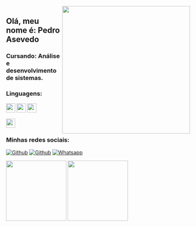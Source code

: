<img align="right" src="https://raw.githubusercontent.com/MicaelliMedeiros/micaellimedeiros/master/image/computer-illustration.png" width="350"/>

## Olá, meu nome é: Pedro Asevedo
### Cursando: Análise e desenvolvimento de sistemas. 

### Linguagens: 

<!--
![Github Html5](https://img.shields.io/badge/HTML5-E34F26?style=for-the-badge&logo=html5&logoColor=white)
![Github css3](https://img.shields.io/badge/CSS3-1572B6?style=for-the-badge&logo=css3&logoColor=white)
![Github JavaScript](https://img.shields.io/badge/JavaScript-F7DF1E?style=for-the-badge&logo=javascript&logoColor=black)
![Github java](https://img.shields.io/badge/Java-0177B3?style=for-the-badge&logo=java&logoColor=white)
-->
<code><img height="25" src="https://img.shields.io/badge/HTML5-E34C26?style=for-the-badge&logo=html5&logoColor=white"></code>
<code><img height="25" src="https://img.shields.io/badge/CSS3-563D7C?style=for-the-badge&logo=css3&logoColor=white"></code>
<code><img height="25" src="https://img.shields.io/badge/JavaScript-F1E05A?style=for-the-badge&logo=javascript&logoColor=black"></code>
<!-- <code><img height="25" src="https://img.shields.io/badge/Java-B07219?style=for-the-badge&logo=java&logoColor=white"></code> -->
<code><img height="25" src="https://img.shields.io/badge/Android-94C248?style=for-the-badge&logo=android&logoColor=white"></code>

### Minhas redes sociais:

[![Github](https://img.shields.io/badge/LinkedIn-0077B5?style=for-the-badge&logo=linkedin&logoColor=white&link=https://www.linkedin.com/in/pedro-asevedo-065a61201/)](https://www.linkedin.com/in/pedro-asevedo-065a61201/)
[![Github](https://img.shields.io/badge/GitHub-100000?style=for-the-badge&logo=github&logoColor=white&link=https://github.com//objpedro/)](https://github.com/objpedro)
[![Whatsapp](https://img.shields.io/badge/whatsapp-00FA9A?style=for-the-badge&logo=whatsapp&logoColor=white&link=https://murilo-farias.netlify.app/)](https://api.whatsapp.com/send?phone=5585987895918&text=&source=&data=&app_absent=)<br>

<!-- Meus Status -->
<div align="left">
<img height="165em" src="https://github-readme-stats.vercel.app/api/top-langs/?username=objpedro&exclude_repo=KNN-Image-Classification&show_icons=true&hide_border=true&layout=compact&langs_count=8&theme=tokyonight"/>	
<img height="165em" src="https://github-readme-stats.vercel.app/api?username=objpedro&show_icons=true&hide_border=true&count_private=true&include_all_commits=true&theme=tokyonight" />
</div><br>

<!--
![Snake animation](https://github.com/wellingtoncarneirobarbosa/wellingtoncarneirobarbosa/blob/output/github-contribution-grid-snake.svg)

<p align="center">
 Quantidade de visitas no meu perfil desde: 20/09/2021 🕵️ <br></p>
<p align="center"> 
   <img alingn="center" src="https://profile-counter.glitch.me/objpedro/count.svg" /></p>
<p align="center">
Obrigado e volte sempre 😄
</p>
-->
